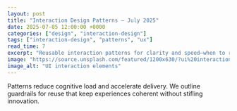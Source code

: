 ```yaml
---
layout: post
title: "Interaction Design Patterns — July 2025"
date: 2025-07-05 12:00:00 +0000
categories: ["design", "interaction-design"]
tags: ["interaction-design", "patterns", "ux"]
read_time: 7
excerpt: "Reusable interaction patterns for clarity and speed—when to reuse, when to invent, and how to validate."
image: "https://source.unsplash.com/featured/1200x630/?ui%20interaction"
image_alt: "UI interaction elements"
---
```


Patterns reduce cognitive load and accelerate delivery. We outline guardrails for reuse that keep experiences coherent without stifling innovation.

